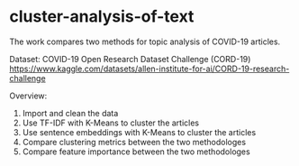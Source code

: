 # cluster-analysis-of-text

The work compares two methods for topic analysis of COVID-19 articles.

Dataset: COVID-19 Open Research Dataset Challenge (CORD-19) https://www.kaggle.com/datasets/allen-institute-for-ai/CORD-19-research-challenge

Overview:

1. Import and clean the data
1. Use TF-IDF with K-Means to cluster the articles
1. Use sentence embeddings with K-Means to cluster the articles
1. Compare clustering metrics between the two methodologes
1. Compare feature importance between the two methodologes
